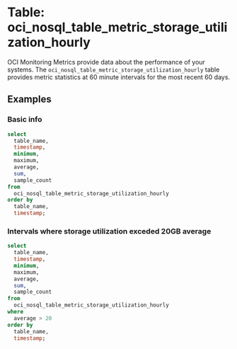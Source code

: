 # Table: oci_nosql_table_metric_storage_utilization_hourly

OCI Monitoring Metrics provide data about the performance of your systems.  The `oci_nosql_table_metric_storage_utilization_hourly` table provides metric statistics at 60 minute intervals for the most recent 60 days.


## Examples

### Basic info

```sql
select
  table_name,
  timestamp,
  minimum,
  maximum,
  average,
  sum,
  sample_count
from
  oci_nosql_table_metric_storage_utilization_hourly
order by
  table_name,
  timestamp;
```

### Intervals where storage utilization exceded 20GB average
```sql
select
  table_name,
  timestamp,
  minimum,
  maximum,
  average,
  sum,
  sample_count
from
  oci_nosql_table_metric_storage_utilization_hourly
where
  average > 20 
order by
  table_name,
  timestamp;
```
